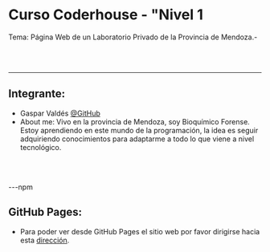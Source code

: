 

# **Curso Coderhouse - "Nivel 1**

Tema: Página Web de un Laboratorio Privado de la Provincia de Mendoza.-

<br>
<br>

---

## **Integrante:**  
 - Gaspar Valdés [@GitHub](https://github.com/Babart)
 - About me: Vivo en la provincia de Mendoza, soy Bioquímico Forense. Estoy  aprendiendo en este mundo de la programación, la idea es seguir adquiriendo conocimientos para adaptarme a todo lo que viene a nivel tecnológico. 

<br>
<br>


---npm

## **GitHub Pages:**

- Para poder ver desde GitHub Pages el sitio web por favor dirigirse hacia esta <a href="https://babart.github.io/Laboratorio-Valdes/">dirección</a>.
   



